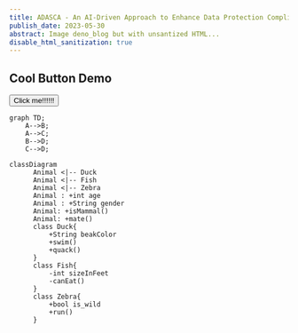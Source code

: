 ```yaml
---
title: ADASCA - An AI-Driven Approach to Enhance Data Protection Compliance and Strengthen Cybersecurity Controls in Africa
publish_date: 2023-05-30
abstract: Image deno_blog but with unsantized HTML...
disable_html_sanitization: true
---
```


























## Cool Button Demo

<button onclick="alert('hi!')">Click me!!!!!!</button>






























```mermaid
graph TD;
    A-->B;
    A-->C;
    B-->D;
    C-->D;
```
```mermaid
classDiagram
      Animal <|-- Duck
      Animal <|-- Fish
      Animal <|-- Zebra
      Animal : +int age
      Animal : +String gender
      Animal: +isMammal()
      Animal: +mate()
      class Duck{
          +String beakColor
          +swim()
          +quack()
      }
      class Fish{
          -int sizeInFeet
          -canEat()
      }
      class Zebra{
          +bool is_wild
          +run()
      }
```
